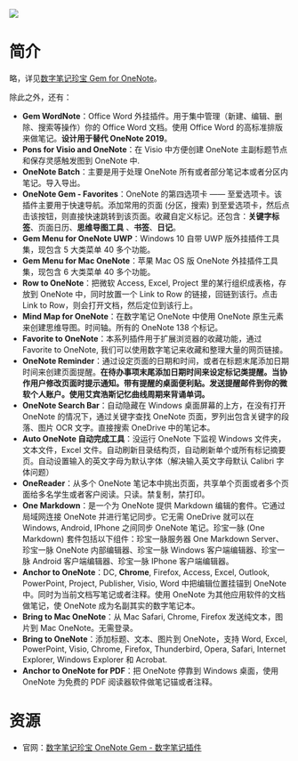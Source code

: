 ![](http://cn.onenotegem.com/uploads/8/5/1/8/8518752/6127724_orig.gif)

# 简介

略，详见[数字笔记珍宝 Gem for OneNote](//cn.onenotegem.com/gem-for-onenote.html)。

除此之外，还有：

* **Gem WordNote**：Office Word 外挂插件。用于集中管理（新建、编辑、删除、搜索等操作）你的 Office Word 文档。使用 Office Word 的高标准排版来做笔记。**设计用于替代 OneNote 2019**。
* **Pons for Visio and OneNote**：在 Visio 中方便创建 OneNote 主副标题节点和保存灵感触发图到 OneNote 中.
* **OneNote Batch**：主要是用于处理 OneNote 所有或者部分笔记本或者分区内笔记。导入导出。
* **OneNote Gem - Favorites**：OneNote 的第四选项卡 —— 至爱选项卡。该插件主要用于快速导航。添加常用的页面 (分区，搜索) 到至爱选项卡，然后点击该按钮，则直接快速跳转到该页面。收藏自定义标记。还包含：**关键字标签**、页面日历、**思维导图工具** 、**书签**、**日记**。
* **Gem Menu for OneNote UWP**：Windows 10 自带 UWP 版外挂插件工具集，现包含 5 大类菜单 40 多个功能。
* **Gem Menu for Mac OneNote**：苹果 Mac OS 版 OneNote 外挂插件工具集，现包含 6 大类菜单 40 多个功能。
* **Row to OneNote**：把微软 Access, Excel, Project 里的某行组织成表格，存放到 OneNote 中，同时放置一个 Link to Row 的链接，回链到该行。点击 Link to Row，则会打开文档，然后定位到该行上。
* **Mind Map for OneNote**：在数字笔记 OneNote 中使用 OneNote 原生元素来创建思维导图。时间轴。所有的 OneNote 138 个标记。
* **Favorite to OneNote**：本系列插件用于扩展浏览器的收藏功能，通过 Favorite to OneNote, 我们可以使用数字笔记来收藏和整理大量的网页链接。
* **OneNote Reminder**：通过设定页面的日期和时间，或者在标题末尾添加日期时间来创建页面提醒。**在待办事项末尾添加日期时间来设定标记类提醒。当协作用户修改页面时提示通知。带有提醒的桌面便利贴。发送提醒邮件到你的微软个人账户。使用艾宾浩斯记忆曲线周期来背诵单词。**
* **OneNote Search Bar**：自动隐藏在 Windows 桌面屏幕的上方，在没有打开 OneNote 的情况下，通过关键字查找 OneNote 页面，罗列出包含关键字的段落、图片 OCR 文字。直接搜索 OneDrive 中的笔记本。
* **Auto OneNote 自动完成工具**：没运行 OneNote 下监视 Windows 文件夹，文本文件，Excel 文件。自动刷新目录结构页，自动刷新单个或所有标记摘要页。自动设置输入的英文字母为默认字体（解决输入英文字母默认 Calibri 字体问题）
* **OneReader**：从多个 OneNote 笔记本中挑出页面，共享单个页面或者多个页面给多名学生或者客户阅读。只读。禁复制，禁打印。
* **One Markdown**：是一个为 OneNote 提供 Markdown 编辑的套件。它通过局域网连接 OneNote 并进行笔记同步。它无需 OneDrive 就可以在 Windows, Android, IPhone 之间同步 OneNote 笔记。珍宝一脉 (One Markdown) 套件包括以下组件：珍宝一脉服务器 One Markdown Server、珍宝一脉 OneNote 内部编辑器、珍宝一脉 Windows 客户端编辑器、珍宝一脉 Android 客户端编辑器、珍宝一脉 IPhone 客户端编辑器。
* **Anchor to OneNote**：DC, **Chrome**, Firefox, Access, Excel, Outlook, PowerPoint, Project, Publisher, Visio, Word 中把编辑位置挂锚到 OneNote 中。同时为当前文档写笔记或者注释。使用 OneNote 为其他应用软件的文档做笔记，使 OneNote 成为名副其实的数字笔记本。
* **Bring to Mac OneNote**：从 Mac Safari, Chrome, Firefox 发送纯文本，图片到 Mac OneNote。无需登录。
* **Bring to OneNote**：添加标题、文本、图片到 OneNote，支持 Word, Excel, PowerPoint, Visio, Chrome, Firefox, Thunderbird, Opera, Safari, Internet Explorer, Windows Explorer 和 Acrobat.
* **Anchor to OneNote for PDF**：把 OneNote 停靠到 Windows 桌面，使用 OneNote 为免费的 PDF 阅读器软件做笔记锚或者注释。

# 资源

* 官网：[数字笔记珍宝 OneNote Gem - 数字笔记插件](//cn.onenotegem.com/)
